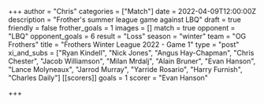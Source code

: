 +++
author = "Chris"
categories = ["Match"]
date = 2022-04-09T12:00:00Z
description = "Frother's summer league game against LBQ"
draft = true
friendly = false
frother_goals = 1
images = []
match = true
opponent = "LBQ"
opponent_goals = 6
result = "Loss"
season = "winter"
team = "OG Frothers"
title = "Frothers Winter League 2022 - Game 1"
type = "post"
xi_and_subs = ["Ryan Kindell", "Nick Jones", "Angus Hay-Chapman", "Chris Chester", "Jacob Williamson", "Milan Mrdalj", "Alain Bruner", "Evan Hanson", "Lance Molyneaux", "Jarrod Murray", "Yarride Rosario", "Harry Furnish", "Charles Daily"]
[[scorers]]
goals = 1
scorer = "Evan Hanson"

+++
